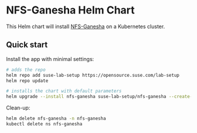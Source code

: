 # NFS-Ganesha Helm Chart

This Helm chart will install [NFS-Ganesha](https://nfs-ganesha.github.io/) on a Kubernetes cluster.

## Quick start

Install the app with minimal settings:

```bash
# adds the repo
helm repo add suse-lab-setup https://opensource.suse.com/lab-setup
helm repo update

# installs the chart with default parameters
helm upgrade --install nfs-ganesha suse-lab-setup/nfs-ganesha --create-namespace --namespace nfs-ganesha
```

Clean-up:

```bash
helm delete nfs-ganesha -n nfs-ganesha
kubectl delete ns nfs-ganesha
```

